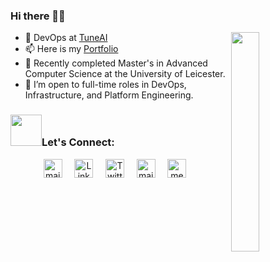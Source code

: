 ### Hi there 🙋‍♀️

<img src="https://media.giphy.com/media/GQty4dYXeVkOeMzqVx/giphy.gif?cid=ecf05e475g2z8q8bjkmkmgk8w7gsn48y11spe6eeu496jl7a&ep=v1_gifs_search&rid=giphy.gif&ct=g" align="right"  width="30%"/>

- 🌱 DevOps at [TuneAI](https://tunehq.ai/)
- 📫 Here is my [Portfolio](https://vinuja.tech)
- 🔭 Recently completed Master's in Advanced Computer Science at the University of Leicester.
- 👯 I’m open to full-time roles in DevOps, Infrastructure, and Platform Engineering.



### <img src="https://raw.githubusercontent.com/alexnaiman/alexnaiman/master/resources/Confused_Dog.gif" width="50px" />Let's Connect:
<p align="center">
  <a href="mailto:vinujakhatode@gmail.com"><img src="https://www.vectorlogo.zone/logos/gmail/gmail-icon.svg" width="30px" alt="mail"></a> &nbsp; &nbsp;
  <a href="https://www.linkedin.com/in/vinujakhatode/"><img src="https://www.vectorlogo.zone/logos/linkedin/linkedin-icon.svg" width="30px" alt="LinkedIn"></a> &nbsp; &nbsp;
  <a href="https://twitter.com/vinujakhatode"><img src="https://img.freepik.com/free-vector/new-2023-twitter-logo-x-icon-design_1017-45418.jpg?w=1380&t=st=1706662953~exp=1706663553~hmac=26298797797fbf7438ed16b8ac44240fde1638e319662489516d1f52f07e972e" width="30px" alt="Twitter"></a> &nbsp; &nbsp;
  <a href="https://github.com/Vinujaaa"><img src="https://www.vectorlogo.zone/logos/github/github-icon.svg" width="30px" alt="mail"></a> &nbsp; &nbsp;
  <a href="https://medium.com/@vinujakhatode"><img src="https://www.vectorlogo.zone/logos/medium/medium-tile.svg" width="30px" alt="medium"></a> &nbsp; &nbsp;
</p>


<!--
"https://raw.githubusercontent.com/alexnaiman/alexnaiman/master/resources/cool_duck.gif"
https://media.giphy.com/media/GQty4dYXeVkOeMzqVx/giphy.gif?cid=ecf05e475g2z8q8bjkmkmgk8w7gsn48y11spe6eeu496jl7a&ep=v1_gifs_search&rid=giphy.gif&ct=g
https://media.giphy.com/media/HzPtbOKyBoBFsK4hyc/giphy.gif?cid=790b761140jrsvleh7kmg1zlrdjmrovqrzqzby29i78u31ha&ep=v1_gifs_search&rid=giphy.gif&ct=g
https://media.giphy.com/media/umYMU8G2ixG5mJBDo5/giphy.gif?cid=790b761140jrsvleh7kmg1zlrdjmrovqrzqzby29i78u31ha&ep=v1_gifs_search&rid=giphy.gif&ct=g
**Vinujaaa/Vinujaaa** is a ✨ _special_ ✨ repository because its `README.md` (this file) appears on your GitHub profile.

Here are some ideas to get you started:

- 🔭 I’m currently working on ...
- 🌱 I’m currently learning ...
- 👯 I’m looking to collaborate on ...
- 🤔 I’m looking for help with ...
- 💬 Ask me about ...
- 📫 How to reach me: ...
- 😄 Pronouns: ...
- ⚡ Fun fact: ...
-->
